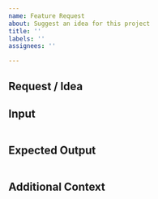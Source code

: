 ```yaml
---
name: Feature Request
about: Suggest an idea for this project
title: ''
labels: ''
assignees: ''

---
```


## Request / Idea



## Input

```pug

```

## Expected Output

```pug

```

## Additional Context
